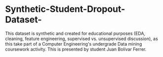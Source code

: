 # Synthetic-Student-Dropout-Dataset-
This dataset is synthetic and created for educational purposes (EDA, cleaning, feature engineering, supervised vs. unsupervised discussion), as this take part of a Computer Engineering's undergrade Data mining coursework activity. This is presented by student Juan Bolívar Ferrer.
